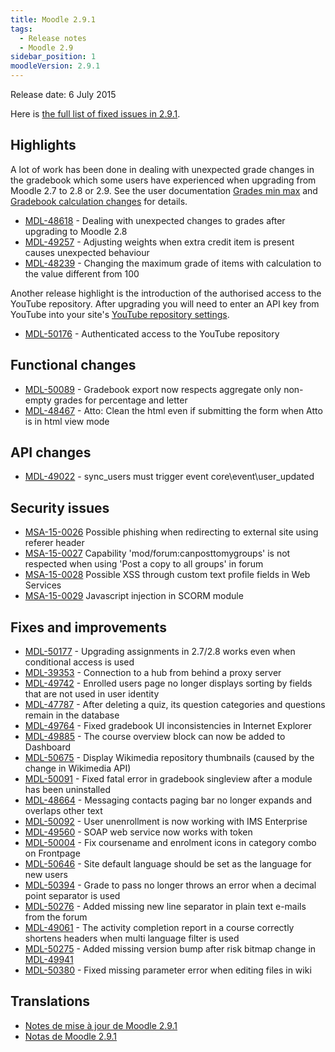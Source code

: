 ```yaml
---
title: Moodle 2.9.1
tags:
  - Release notes
  - Moodle 2.9
sidebar_position: 1
moodleVersion: 2.9.1
---
```

Release date: 6 July 2015

Here is [the full list of fixed issues in 2.9.1](https://moodle.atlassian.net/secure/IssueNavigator!executeAdvanced.jspa?jqlQuery=project+%3D+mdl+AND+resolution+%3D+fixed+AND+fixVersion+in+%28%222.9.1%22%29+ORDER+BY+priority+DESC&runQuery=true&clear=true).

## Highlights

A lot of work has been done in dealing with unexpected grade changes in the gradebook which some users have experienced when upgrading from Moodle 2.7 to 2.8 or 2.9. See the user documentation [Grades min max](https://docs.moodle.org/29/en/Grades_min_max) and [Gradebook calculation changes](https://docs.moodle.org/29/en/Gradebook_calculation_changes) for details.

- [MDL-48618](https://moodle.atlassian.net/browse/MDL-48618) - Dealing with unexpected changes to grades after upgrading to Moodle 2.8
- [MDL-49257](https://moodle.atlassian.net/browse/MDL-49257) - Adjusting weights when extra credit item is present causes unexpected behaviour
- [MDL-48239](https://moodle.atlassian.net/browse/MDL-48239) - Changing the maximum grade of items with calculation to the value different from 100

Another release highlight is the introduction of the authorised access to the YouTube repository. After upgrading you will need to enter an API key from YouTube into your site's [YouTube repository settings](https://docs.moodle.org/en/Youtube_videos_repository).

- [MDL-50176](https://moodle.atlassian.net/browse/MDL-50176) - Authenticated access to the YouTube repository

## Functional changes

- [MDL-50089](https://moodle.atlassian.net/browse/MDL-50089) - Gradebook export now respects aggregate only non-empty grades for percentage and letter
- [MDL-48467](https://moodle.atlassian.net/browse/MDL-48467) - Atto: Clean the html even if submitting the form when Atto is in html view mode

## API changes

- [MDL-49022](https://moodle.atlassian.net/browse/MDL-49022) - sync_users must trigger event core\event\user_updated

## Security issues

- [MSA-15-0026](https://moodle.org/mod/forum/discuss.php?d=316662) Possible phishing when redirecting to external site using referer header
- [MSA-15-0027](https://moodle.org/mod/forum/discuss.php?d=316663) Capability 'mod/forum:canposttomygroups' is not respected when using 'Post a copy to all groups' in forum
- [MSA-15-0028](https://moodle.org/mod/forum/discuss.php?d=316664) Possible XSS through custom text profile fields in Web Services
- [MSA-15-0029](https://moodle.org/mod/forum/discuss.php?d=316665) Javascript injection in SCORM module

## Fixes and improvements

- [MDL-50177](https://moodle.atlassian.net/browse/MDL-50177) - Upgrading assignments in 2.7/2.8 works even when conditional access is used
- [MDL-39353](https://moodle.atlassian.net/browse/MDL-39353) - Connection to a hub from behind a proxy server
- [MDL-49742](https://moodle.atlassian.net/browse/MDL-49742) - Enrolled users page no longer displays sorting by fields that are not used in user identity
- [MDL-47787](https://moodle.atlassian.net/browse/MDL-47787) - After deleting a quiz, its question categories and questions remain in the database
- [MDL-49764](https://moodle.atlassian.net/browse/MDL-49764) - Fixed gradebook UI inconsistencies in Internet Explorer
- [MDL-49885](https://moodle.atlassian.net/browse/MDL-49885) - The course overview block can now be added to Dashboard
- [MDL-50675](https://moodle.atlassian.net/browse/MDL-50675) - Display Wikimedia repository thumbnails (caused by the change in Wikimedia API)
- [MDL-50091](https://moodle.atlassian.net/browse/MDL-50091) - Fixed fatal error in gradebook singleview after a module has been uninstalled
- [MDL-48664](https://moodle.atlassian.net/browse/MDL-48664) - Messaging contacts paging bar no longer expands and overlaps other text
- [MDL-50092](https://moodle.atlassian.net/browse/MDL-50092) - User unenrollment is now working with IMS Enterprise
- [MDL-49560](https://moodle.atlassian.net/browse/MDL-49560) - SOAP web service now works with token
- [MDL-50004](https://moodle.atlassian.net/browse/MDL-50004) - Fix coursename and enrolment icons in category combo on Frontpage
- [MDL-50646](https://moodle.atlassian.net/browse/MDL-50646) - Site default language should be set as the language for new users
- [MDL-50394](https://moodle.atlassian.net/browse/MDL-50394) - Grade to pass no longer throws an error when a decimal point separator is used
- [MDL-50276](https://moodle.atlassian.net/browse/MDL-50276) - Added missing new line separator in plain text e-mails from the forum
- [MDL-49061](https://moodle.atlassian.net/browse/MDL-49061) - The activity completion report in a course correctly shortens headers when multi language filter is used
- [MDL-50275](https://moodle.atlassian.net/browse/MDL-50275) - Added missing version bump after risk bitmap change in [MDL-49941](https://moodle.atlassian.net/browse/MDL-49941)
- [MDL-50380](https://moodle.atlassian.net/browse/MDL-50380) - Fixed missing parameter error when editing files in wiki

## Translations

- [Notes de mise à jour de Moodle 2.9.1](https://docs.moodle.org/fr/Notes_de_mise_à_jour_de_Moodle_2.9.1)
- [Notas de Moodle 2.9.1](https://docs.moodle.org/es/Notas_de_Moodle_2.9.1)
